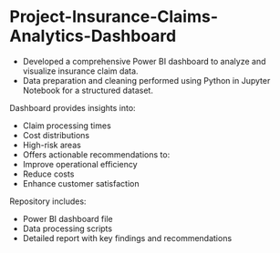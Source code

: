 # Project-Insurance-Claims-Analytics-Dashboard

+ Developed a comprehensive Power BI dashboard to analyze and visualize insurance claim data.
+ Data preparation and cleaning performed using Python in Jupyter Notebook for a structured dataset.

Dashboard provides insights into:
+ Claim processing times
+ Cost distributions
+ High-risk areas
+ Offers actionable recommendations to:
+ Improve operational efficiency
+ Reduce costs
+ Enhance customer satisfaction

Repository includes:
+ Power BI dashboard file
+ Data processing scripts
+ Detailed report with key findings and recommendations
